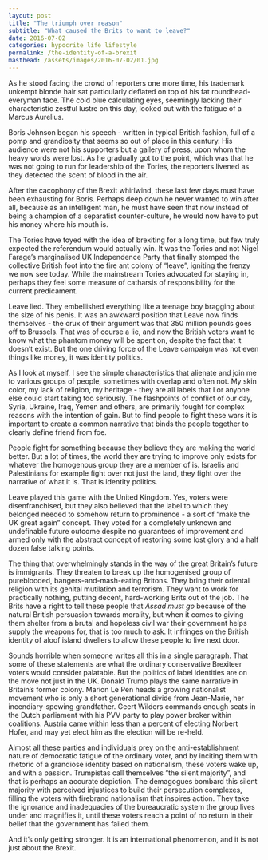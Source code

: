 ```yaml
---
layout: post
title: "The triumph over reason"
subtitle: "What caused the Brits to want to leave?"
date: 2016-07-02
categories: hypocrite life lifestyle
permalink: /the-identity-of-a-brexit
masthead: /assets/images/2016-07-02/01.jpg
---
```

As he stood facing the crowd of reporters one more time, his trademark unkempt blonde hair sat particularly deflated on top of his fat roundhead-everyman face. The cold blue calculating eyes, seemingly lacking their characteristic zestful lustre on this day, looked out with the fatigue of a Marcus Aurelius.

Boris Johnson began his speech - written in typical British fashion, full of a pomp and grandiosity that seems so out of place in this century. His audience were not his supporters but a gallery of press, upon whom the heavy words were lost. As he gradually got to the point, which was that he was not going to run for leadership of the Tories, the reporters livened as they detected the scent of blood in the air.

After the cacophony of the Brexit whirlwind, these last few days must have been exhausting for Boris. Perhaps deep down he never wanted to win after all, because as an intelligent man, he must have seen that now instead of being a champion of a separatist counter-culture, he would now have to put his money where his mouth is.

The Tories have toyed with the idea of brexiting for a long time, but few truly expected the referendum would actually win. It was the Tories and not Nigel Farage’s marginalised UK Independence Party that finally stomped the collective British foot into the fire ant colony of “leave”, igniting the frenzy we now see today. While the mainstream Tories advocated for staying in, perhaps they feel some measure of catharsis of responsibility for the current predicament.

Leave lied. They embellished everything like a teenage boy bragging about the size of his penis. It was an awkward position that Leave now finds themselves - the crux of their argument was that 350 million pounds goes off to Brussels. That was of course a lie, and now the British voters want to know what the phantom money will be spent on, despite the fact that it doesn’t exist. But the one driving force of the Leave campaign was not even things like money, it was identity politics.

As I look at myself, I see the simple characteristics that alienate and join me to various groups of people, sometimes with overlap and often not. My skin color, my lack of religion, my heritage - they are all labels that I or anyone else could start taking too seriously. The flashpoints of conflict of our day, Syria, Ukraine, Iraq, Yemen and others, are primarily fought for complex reasons with the intention of gain. But to find people to fight these wars it is important to create a common narrative that binds the people together to clearly define friend from foe.

People fight for something because they believe they are making the world better. But a lot of times, the world they are trying to improve only exists for whatever the homogenous group they are a member of is. Israelis and Palestinians for example fight over not just the land, they fight over the narrative of what it is. That is identity politics.

Leave played this game with the United Kingdom. Yes, voters were disenfranchised, but they also believed that the label to which they belonged needed to somehow return to prominence - a sort of “make the UK great again” concept. They voted for a completely unknown and undefinable future outcome despite no guarantees of improvement and armed only with the abstract concept of restoring some lost glory and a half dozen false talking points.

The thing that overwhelmingly stands in the way of the great Britain’s future is immigrants. They threaten to break up the homogenised group of pureblooded, bangers-and-mash-eating Britons. They bring their oriental religion with its genital mutilation and terrorism. They want to work for practically nothing, putting decent, hard-working Brits out of the job. The Brits have a right to tell these people that _Assad must go_ because of the natural British persuasion towards morality, but when it comes to giving them shelter from a brutal and hopeless civil war their government helps supply the weapons for, that is too much to ask. It infringes on the British identity of aloof island dwellers to allow these people to live next door.

Sounds horrible when someone writes all this in a single paragraph. That some of these statements are what the ordinary conservative Brexiteer voters would consider palatable. But the politics of label identities are on the move not just in the UK. Donald Trump plays the same narrative in Britain’s former colony. Marion Le Pen heads a growing nationalist movement who is only a short generational divide from Jean-Marie, her incendiary-spewing grandfather. Geert Wilders commands enough seats in the Dutch parliament with his PVV party to play power broker within coalitions. Austria came within less than a percent of electing Norbert Hofer, and may yet elect him as the election will be re-held.

Almost all these parties and individuals prey on the anti-establishment nature of democratic fatigue of the ordinary voter, and by inciting them with rhetoric of a grandiose identity based on nationalism, these voters wake up, and with a passion. Trumpistas call themselves “the silent majority”, and that is perhaps an accurate depiction. The demagogues bombard this silent majority with perceived injustices to build their persecution complexes, filling the voters with firebrand nationalism that inspires action. They take the ignorance and inadequacies of the bureaucratic system the group lives under and magnifies it, until these voters reach a point of no return in their belief that the government has failed them.

And it’s only getting stronger. It is an international phenomenon, and it is not just about the Brexit.
